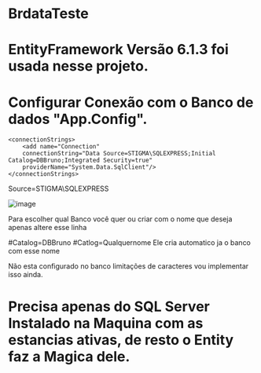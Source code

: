 # BrdataTeste
# EntityFramework Versão 6.1.3 foi usada nesse projeto.
# Configurar Conexão com o Banco de dados "App.Config".

	<connectionStrings>
		<add name="Connection"
		connectionString="Data Source=STIGMA\SQLEXPRESS;Initial Catalog=DBBruno;Integrated Security=true"
		providerName="System.Data.SqlClient"/>
	</connectionStrings>
 
 Source=STIGMA\SQLEXPRESS 
 
 ![image](https://user-images.githubusercontent.com/67505790/169731715-8fce3f4e-e4b5-4e87-851c-d9d7b23290a2.png)

 Para escolher qual Banco você quer ou criar com o nome que deseja apenas altere esse linha
 
#Catalog=DBBruno
#Catlog=Qualquernome
Ele cria automatico ja o banco com esse nome

Não esta configurado no banco limitações de caracteres vou implementar isso ainda.

# Precisa apenas do SQL Server Instalado na Maquina com as estancias ativas, de resto o Entity faz a Magica dele.

